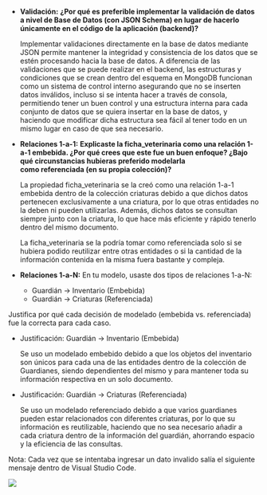 ﻿- **Validación:** **¿Por qué es preferible implementar la validación de datos a nivel de Base de Datos (con JSON Schema) en lugar de hacerlo únicamente en el código de la aplicación (backend)?**

  Implementar validaciones directamente en la base de datos mediante JSON permite mantener la integridad y consistencia de los datos que se estén procesando hacia la base de datos. A diferencia de las validaciones que se puede realizar en el backend, las estructuras y condiciones que se crean dentro del esquema en MongoDB funcionan como un sistema de control interno asegurando que no se inserten datos inválidos, incluso si se intenta hacer a través de consola, permitiendo tener un buen control y una estructura interna para cada conjunto de datos que se quiera insertar en la base de datos, y haciendo que modificar dicha estructura sea fácil al tener todo en un mismo lugar en caso de que sea necesario.

- **Relaciones 1-a-1:** **Explicaste la ficha\_veterinaria como una relación 1-a-1 embebida. ¿Por qué crees que este fue un buen enfoque? ¿Bajo qué circunstancias hubieras preferido modelarla como referenciada (en su propia colección)?**

  La propiedad ficha\_veterinaria se la creó como una relación 1-a-1 embebida dentro de la colección criaturas debido a que dichos datos pertenecen exclusivamente a una criatura, por lo que otras entidades no la deben ni pueden utilizarlas. Además, dichos datos se consultan siempre junto con la criatura, lo que hace más eficiente y rápido tenerlo dentro del mismo documento.

  La ficha\_veterinaria se la podría tomar como referenciada solo si se hubiera podido reutilizar entre otras entidades o si la cantidad de la información contenida en la misma fuera bastante y compleja.

- **Relaciones 1-a-N:** En tu modelo, usaste dos tipos de relaciones 1-a-N:
  - Guardián -> Inventario (Embebida)
  - Guardián -> Criaturas (Referenciada) 

Justifica por qué cada decisión de modelado (embebida vs. referenciada) fue la correcta para cada caso.

- Justificación: Guardián -> Inventario (Embebida)

  Se uso un modelado embebido debido a que los objetos del inventario son únicos para cada una de las entidades dentro de la colección de Guardianes, siendo dependientes del mismo y para mantener toda su información respectiva en un solo documento.

- Justificación: Guardián -> Criaturas (Referenciada)

  Se uso un modelado referenciado debido a que varios guardianes pueden estar relacionados con diferentes criaturas, por lo que su información es reutilizable, haciendo que no sea necesario añadir a cada criatura dentro de la información del guardián, ahorrando espacio y la eficiencia de las consultas.


Nota: Cada vez que se intentaba ingresar un dato invalido salía el siguiente mensaje dentro de Visual Studio Code.

![](Aspose.Words.b91e81d8-516d-4acb-8cc3-2db541741f09.001.png)
